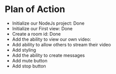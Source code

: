 # Plan of Action

- Initialize our NodeJs project: Done
- Initialize our First view: Done
- Create a room id: Done
- Add the ability to view our own video:
- Add ability to allow others to stream their video
- Add styling
- Add the ability to create messages
- Add mute button
- Add stop button
